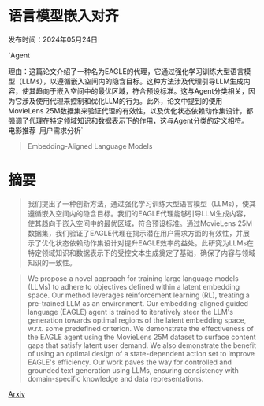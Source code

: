 # 语言模型嵌入对齐

发布时间：2024年05月24日

`Agent

理由：这篇论文介绍了一种名为EAGLE的代理，它通过强化学习训练大型语言模型（LLMs），以遵循嵌入空间内的隐含目标。这种方法涉及代理引导LLM生成内容，使其趋向于嵌入空间中的最优区域，符合预设标准。这与Agent分类相关，因为它涉及使用代理来控制和优化LLM的行为。此外，论文中提到的使用MovieLens 25M数据集来验证代理的有效性，以及优化状态依赖动作集设计，都强调了代理在特定领域知识和数据表示下的作用，这与Agent分类的定义相符。` `电影推荐` `用户需求分析`

> Embedding-Aligned Language Models

# 摘要

> 我们提出了一种创新方法，通过强化学习训练大型语言模型（LLMs），使其遵循嵌入空间内的隐含目标。我们的EAGLE代理能够引导LLM生成内容，使其趋向于嵌入空间中的最优区域，符合预设标准。通过MovieLens 25M数据集，我们验证了EAGLE代理在揭示潜在用户需求方面的有效性，并展示了优化状态依赖动作集设计对提升EAGLE效率的益处。此研究为LLMs在特定领域知识和数据表示下的受控文本生成奠定了基础，确保了内容与领域知识的一致性。

> We propose a novel approach for training large language models (LLMs) to adhere to objectives defined within a latent embedding space. Our method leverages reinforcement learning (RL), treating a pre-trained LLM as an environment. Our embedding-aligned guided language (EAGLE) agent is trained to iteratively steer the LLM's generation towards optimal regions of the latent embedding space, w.r.t. some predefined criterion. We demonstrate the effectiveness of the EAGLE agent using the MovieLens 25M dataset to surface content gaps that satisfy latent user demand. We also demonstrate the benefit of using an optimal design of a state-dependent action set to improve EAGLE's efficiency. Our work paves the way for controlled and grounded text generation using LLMs, ensuring consistency with domain-specific knowledge and data representations.

[Arxiv](https://arxiv.org/abs/2406.00024)